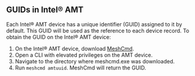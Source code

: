 ## GUIDs in Intel&reg; AMT

Each Intel&reg; AMT device has a unique identifier (GUID) assigned to it by default. This GUID will be used as the 
reference to each device record. To obtain the GUID on the Intel&reg; AMT device: 

1. On the Intel&reg; AMT device, download [MeshCmd](https://www.meshcommander.com/meshcommander/meshcmd).
2. Open a CLI with elevated privileges on the AMT device.
3. Navigate to the directory where meshcmd.exe was downloaded.
4. Run ```meshcmd amtuuid```. MeshCmd will return the GUID.

